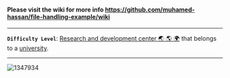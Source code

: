 #### Please visit the wiki for more info https://github.com/muhamed-hassan/file-handling-example/wiki

***

**`Difficulty Level`**: [Research and development center 🌏 🌎 🌍](https://en.wikipedia.org/wiki/Research_and_development) that belongs to a [university](https://en.wikipedia.org/wiki/University).

***

![1347934](https://github.com/muhamed-hassan/file-handling-example/assets/17825804/aff3a84c-d68f-451b-ad92-faaa4f4e4a42)
